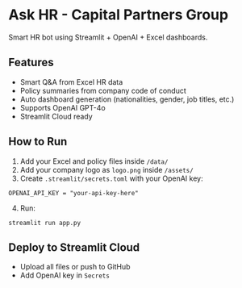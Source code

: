 # Ask HR - Capital Partners Group

Smart HR bot using Streamlit + OpenAI + Excel dashboards.

## Features
- Smart Q&A from Excel HR data
- Policy summaries from company code of conduct
- Auto dashboard generation (nationalities, gender, job titles, etc.)
- Supports OpenAI GPT-4o
- Streamlit Cloud ready

## How to Run

1. Add your Excel and policy files inside `/data/`
2. Add your company logo as `logo.png` inside `/assets/`
3. Create `.streamlit/secrets.toml` with your OpenAI key:

```
OPENAI_API_KEY = "your-api-key-here"
```

4. Run:
```
streamlit run app.py
```

## Deploy to Streamlit Cloud

- Upload all files or push to GitHub
- Add OpenAI key in `Secrets`
